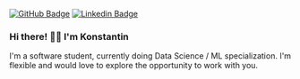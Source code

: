 [![GitHub Badge](https://img.shields.io/badge/GitHub-100000?style=flat-square&logo=github&logoColor=white)](https://github.com/constantimi) 
[![Linkedin Badge](https://img.shields.io/badge/LinkedIn-0077B5?style=flat-square&logo=linkedin&logoColor=white)](https://www.linkedin.com/in/constantimi/)

### Hi there! 👋🏻 I'm Konstantin
I'm a software student, currently doing  Data Science / ML specialization. 
I'm flexible and would love to explore the opportunity to work with you.

<!--
**constantimi/constantimi** is a ✨ _special_ ✨ repository because its `README.md` (this file) appears on your GitHub profile.

Here are some ideas to get you started:

- 🌱 I’m currently working on ...
- 🌱 I’m currently learning ...
- 👯 I’m looking to collaborate on ...
- 🤔 I’m looking for help with ...
- 💬 Ask me about ...
- 📫 How to reach me: ...
- 😄 Pronouns: ...
- ⚡ Fun fact: ...
-->
